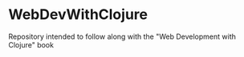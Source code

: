 # WebDevWithClojure
Repository intended to follow along with the "Web Development with Clojure" book
